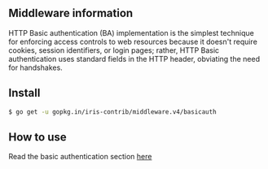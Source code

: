 ## Middleware information

HTTP Basic authentication (BA) implementation is the simplest technique for enforcing access controls to web resources because it doesn't require cookies, session identifiers, or login pages; rather, HTTP Basic authentication uses standard fields in the HTTP header, obviating the need for handshakes.

## Install

```sh
$ go get -u gopkg.in/iris-contrib/middleware.v4/basicauth
```

## How to use

Read the basic authentication section [here](https://kataras.gitbooks.io/iris/content/basic-authentication.html)
